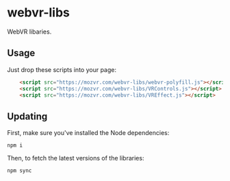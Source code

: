 # webvr-libs

WebVR libaries.


## Usage

Just drop these scripts into your page:

```html
    <script src="https://mozvr.com/webvr-libs/webvr-polyfill.js"></script>
    <script src="https://mozvr.com/webvr-libs/VRControls.js"></script>
    <script src="https://mozvr.com/webvr-libs/VREffect.js"></script>
```


## Updating

First, make sure you've installed the Node dependencies:

    npm i

Then, to fetch the latest versions of the libraries:

    npm sync
